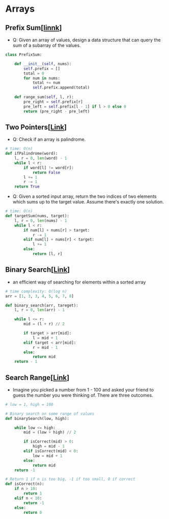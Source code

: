 # Arrays

## Prefix Sum[[linnk](https://neetcode.io/courses/advanced-algorithms/4)]
- Q: Given an array of values, design a data structure that can query the sum of a subarray of the values.

```python
class PrefixSum:

    def __init__(self, nums):
        self.prefix = []
        total = 0
        for num in nums:
            total += num
            self.prefix.append(total)
    
    def range_sum(self, l, r):
        pre_right = self.prefix[r]
        pre_left = self.prefix[l - 1] if l > 0 else 0
        return (pre_right - pre_left)
```

## Two Pointers[[Link](https://neetcode.io/courses/advanced-algorithms/3)]
- Q: Check if an array is palindrome.
```python
# time: O(n)
def ifPalindrome(word):
    l, r = 0, len(word) - 1
    while l < r:
        if word[l] != word[r]:
            return False
        l += 1
        r -= 1
    return True
```

- Q: Given a sorted input array, return the two indices of two elements which sums up to the target value. Assume there's exactly one solution.
```python
# time: O(n)
def targetSum(nums, target):
    l, r = 0, len(nums) - 1
    while l < r:
        if num[l] + nums[r] > target:
            r -= 1
        elif num[l] + nums[r] < target:
            l += 1
        else:
            return [l, r]
```

## Binary Search[[Link](https://neetcode.io/courses/dsa-for-beginners/14)]

- an efficient way of searching for elements within a sorted array

```python
# time complexity: O(log n)
arr = [1, 3, 3, 4, 5, 6, 7, 8]

def binary_search(arr, tareget):
    l, r = 0, len(arr) - 1

    while l <= r:
        mid = (l + r) // 2

        if target > arr[mid]:
            l = mid + 1
        elif target < arr[mid]:
            r = mid - 1
        else:
            return mid
    return - 1
```

## Search Range[[Link](https://neetcode.io/courses/dsa-for-beginners/15)]

- Imagine you picked a number from 1 - 100 and asked your friend to guess the number you were thinking of. There are three outcomes.

```python
# low = 1, high = 100

# Binary search on some range of values
def binarySearch(low, high):

    while low <= high:
        mid = (low + high) // 2

        if isCorrect(mid) > 0:
            high = mid - 1
        elif isCorrect(mid) < 0:
            low = mid + 1
        else:
            return mid
    return -1

# Return 1 if n is too big, -1 if too small, 0 if correct
def isCorrect(n):
    if n > 10:
        return 1
    elif n < 10:
        return -1
    else:
        return 0
```